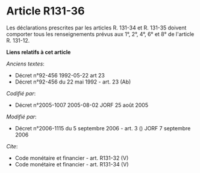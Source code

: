 # Article R131-36

Les déclarations prescrites par les articles R. 131-34 et R. 131-35 doivent comporter tous les renseignements prévus aux 1°,
2°, 4°, 6° et 8° de l'article R. 131-12.

**Liens relatifs à cet article**

_Anciens textes_:

  - Décret n°92-456 1992-05-22 art 23
  - Décret n°92-456 du 22 mai 1992 - art. 23 (Ab)

_Codifié par_:

  - Décret n°2005-1007 2005-08-02 JORF 25 août 2005

_Modifié par_:

  - Décret n°2006-1115 du 5 septembre 2006 - art. 3 () JORF 7 septembre 2006

_Cite_:

  - Code monétaire et financier - art. R131-32 (V)
  - Code monétaire et financier - art. R131-34 (V)
